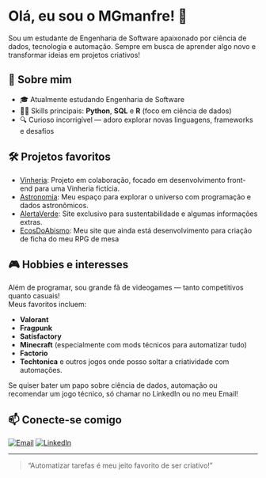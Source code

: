 # Olá, eu sou o MGmanfre! 👋

Sou um estudante de Engenharia de Software apaixonado por ciência de dados, tecnologia e automação. Sempre em busca de aprender algo novo e transformar ideias em projetos criativos!

## 🚀 Sobre mim

- 🎓 Atualmente estudando Engenharia de Software
- 🧑‍💻 Skills principais: **Python**, **SQL** e **R** (foco em ciência de dados)
- 🔍 Curioso incorrigível — adoro explorar novas linguagens, frameworks e desafios

## 🛠️ Projetos favoritos

- [Vinheria](https://github.com/GuilhermeSM-0808/Front_End-CP02): Projeto em colaboração, focado em desenvolvimento front-end para uma Vinheria fictícia.
- [Astronomia](https://github.com/MGmanfre/Astronomia): Meu espaço para explorar o universo com programação e dados astronômicos.
- [AlertaVerde](https://github.com/MGmanfre/AlertaVerde): Site exclusivo para sustentabilidade e algumas informações extras.
- [EcosDoAbismo](https://github.com/MGmanfre/RPG---EcosDoAbismo): Meu site que ainda está desenvolvimento para criação de ficha do meu RPG de mesa

## 🎮 Hobbies e interesses

Além de programar, sou grande fã de videogames — tanto competitivos quanto casuais!  
Meus favoritos incluem:
- **Valorant**
- **Fragpunk**
- **Satisfactory**
- **Minecraft** (especialmente com mods técnicos para automatizar tudo)
- **Factorio**
- **Techtonica**
e outros jogos onde posso soltar a criatividade com automações.

Se quiser bater um papo sobre ciência de dados, automação ou recomendar um jogo técnico, só chamar no LinkedIn ou no meu Email!

## 📫 Conecte-se comigo
[![Email](https://img.shields.io/badge/LinkedIn-Miguel%20Manfre-blue?logo=linkedin)](miguelmanfre0603@gmail.com)
[![LinkedIn](https://img.shields.io/badge/LinkedIn-Miguel%20Manfre-blue?logo=linkedin)](https://www.linkedin.com/in/miguel-manfre/)

---

> “Automatizar tarefas é meu jeito favorito de ser criativo!”
